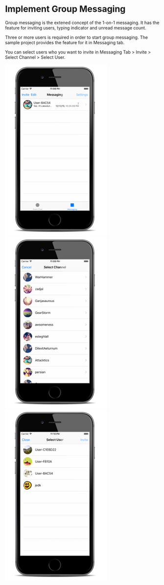 # Implement Group Messaging

Group messaging is the extened concept of the 1-on-1 messaging. It has the feature for inviting users, typing indicator and unread message count.


Three or more users is required in order to start group messaging. The sample project provides the feature for it in Messaging tab.

You can select users who you want to invite in Messaging Tab > Invite > Select Channel > Select User. 

![Messaging Tab](img/010_Screenshot.png) ![Select Channel](img/011_Screenshot.png) ![Select User](img/012_Screenshot.png)



